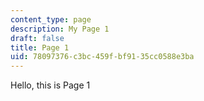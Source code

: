 ```yaml
---
content_type: page
description: My Page 1
draft: false
title: Page 1
uid: 78097376-c3bc-459f-bf91-35cc0588e3ba
---
```

Hello, this is Page 1